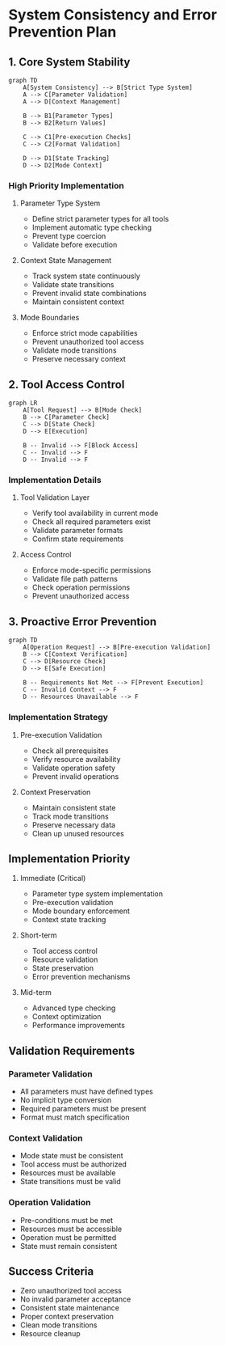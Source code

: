 # System Consistency and Error Prevention Plan

## 1. Core System Stability
```mermaid
graph TD
    A[System Consistency] --> B[Strict Type System]
    A --> C[Parameter Validation]
    A --> D[Context Management]
    
    B --> B1[Parameter Types]
    B --> B2[Return Values]
    
    C --> C1[Pre-execution Checks]
    C --> C2[Format Validation]
    
    D --> D1[State Tracking]
    D --> D2[Mode Context]
```

### High Priority Implementation
1. Parameter Type System
   - Define strict parameter types for all tools
   - Implement automatic type checking
   - Prevent type coercion
   - Validate before execution

2. Context State Management
   - Track system state continuously
   - Validate state transitions
   - Prevent invalid state combinations
   - Maintain consistent context

3. Mode Boundaries
   - Enforce strict mode capabilities
   - Prevent unauthorized tool access
   - Validate mode transitions
   - Preserve necessary context

## 2. Tool Access Control
```mermaid
graph LR
    A[Tool Request] --> B[Mode Check]
    B --> C[Parameter Check]
    C --> D[State Check]
    D --> E[Execution]
    
    B -- Invalid --> F[Block Access]
    C -- Invalid --> F
    D -- Invalid --> F
```

### Implementation Details
1. Tool Validation Layer
   - Verify tool availability in current mode
   - Check all required parameters exist
   - Validate parameter formats
   - Confirm state requirements

2. Access Control
   - Enforce mode-specific permissions
   - Validate file path patterns
   - Check operation permissions
   - Prevent unauthorized access

## 3. Proactive Error Prevention
```mermaid
graph TD
    A[Operation Request] --> B[Pre-execution Validation]
    B --> C[Context Verification]
    C --> D[Resource Check]
    D --> E[Safe Execution]
    
    B -- Requirements Not Met --> F[Prevent Execution]
    C -- Invalid Context --> F
    D -- Resources Unavailable --> F
```

### Implementation Strategy
1. Pre-execution Validation
   - Check all prerequisites
   - Verify resource availability
   - Validate operation safety
   - Prevent invalid operations

2. Context Preservation
   - Maintain consistent state
   - Track mode transitions
   - Preserve necessary data
   - Clean up unused resources

## Implementation Priority

1. Immediate (Critical)
   - Parameter type system implementation
   - Pre-execution validation
   - Mode boundary enforcement
   - Context state tracking

2. Short-term
   - Tool access control
   - Resource validation
   - State preservation
   - Error prevention mechanisms

3. Mid-term
   - Advanced type checking
   - Context optimization
   - Performance improvements

## Validation Requirements

### Parameter Validation
- All parameters must have defined types
- No implicit type conversion
- Required parameters must be present
- Format must match specification

### Context Validation
- Mode state must be consistent
- Tool access must be authorized
- Resources must be available
- State transitions must be valid

### Operation Validation
- Pre-conditions must be met
- Resources must be accessible
- Operation must be permitted
- State must remain consistent

## Success Criteria
- Zero unauthorized tool access
- No invalid parameter acceptance
- Consistent state maintenance
- Proper context preservation
- Clean mode transitions
- Resource cleanup
